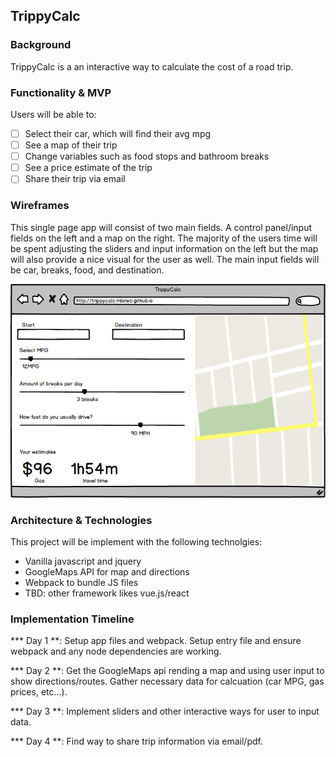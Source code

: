 ## TrippyCalc

### Background

TrippyCalc is a an interactive way to calculate the cost of a road trip. 

### Functionality & MVP

Users will be able to:

- [ ] Select their car, which will find their avg mpg
- [ ] See a map of their trip
- [ ] Change variables such as food stops and bathroom breaks
- [ ] See a price estimate of the trip
- [ ] Share their trip via email

### Wireframes

This single page app will consist of two main fields. A control panel/input fields on the left and a map on the right. The majority of the users time will be spent adjusting the sliders and input information on the left but the map will also provide a nice visual for the user as well. The main input fields will be car, breaks, food, and destination. 

![wireframe](docs/wireframes/trippycalc.png)

### Architecture & Technologies

This project will be implement with the following technolgies:

- Vanilla javascript and jquery
- GoogleMaps API for map and directions
- Webpack to bundle JS files
- TBD: other framework likes vue.js/react

### Implementation Timeline

*** Day 1 **: Setup app files and webpack. Setup entry file and ensure webpack and any node dependencies are working.

*** Day 2 **: Get the GoogleMaps api rending a map and using user input to show directions/routes. Gather necessary data for calcuation (car MPG, gas prices, etc...).

*** Day 3 **: Implement sliders and other interactive ways for user to input data.

*** Day 4 **: Find way to share trip information via email/pdf.



